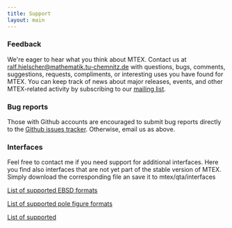 ```yaml
---
title: Support
layout: main
---
```


### Feedback ###

We're eager to hear what you think about MTEX. Contact us at
[ralf.hielscher@mathematik.tu-chemnitz.de](mailto:ralf.hielscher@mathematik.tu-chemnitz.de)
with questions, bugs, comments, suggestions, requests, compliments, or
interesting uses you have found for MTEX. You can keep track of news about
major releases, events, and other MTEX-related activity by subscribing to
our [mailing list](https://groups.google.com/forum/#!forum/mtex/join).

### Bug reports ###

Those with Github accounts are encouraged to submit bug reports directly to
the
[Github issues tracker](https://github.com/mtex-toolbox/mtex/issues). Otherwise,
email us as above.

### Interfaces ###

Feel free to contact me if you need support for additional interfaces. Here
you find also interfaces that are not yet part of the stable version of
MTEX. Simply download the corresponding file an save it to mtex/qta/interfaces

[List of supported EBSD formats](EBSDInterfaces.html)

[List of supported pole figure formats](PoleFigureInterfaces.html)

[List of supported ]()

